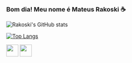 ### Bom dia! Meu nome é Mateus Rakoski ☕

![Rakoski's GitHub stats](https://github-readme-stats.vercel.app/api?username=Rakoski&show_icons=true&theme=radical)

[![Top Langs](https://github-readme-stats.vercel.app/api/top-langs/?username=Rakoski&size_weight=0.5&count_weight=0.5)](https://github.com/Rakoski/github-readme-stats)


<img height="32" width="32" src="https://cdn.jsdelivr.net/npm/simple-icons@v8/icons/file:///home/msrakoski/Downloads/python.svg.svg" />
<img height="32" width="32" src="https://unpkg.com/simple-icons@v8/icons/file:///home/msrakoski/Downloads/python.svg.svg" />
          
          
          
         
          
          
          


